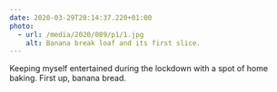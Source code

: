 ```yaml
---
date: 2020-03-29T20:14:37.220+01:00
photo:
  - url: /media/2020/089/p1/1.jpg
    alt: Banana break loaf and its first slice.
---
```


Keeping myself entertained during the lockdown with a spot of home baking. First up, banana bread.
